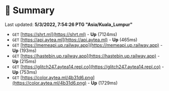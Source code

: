 # 📖 Summary
Last updated: **5/3/2022, 7:54:26 PTG "Asia/Kuala_Lumpur"**

- `GET` [https://shrt.ml](https://shrt.ml) - **Up** (7124ms)
- `GET` [https://api.aytea.ml](https://api.aytea.ml) - **Up** (465ms)
- `GET` [https://memeapi.up.railway.app](https://memeapi.up.railway.app) - **Up** (193ms)
- `GET` [https://hastebin.up.railway.app](https://hastebin.up.railway.app) - **Up** (215ms)
- `GET` [https://glitch247.aytea14.repl.co](https://glitch247.aytea14.repl.co) - **Up** (753ms)
- `GET` [https://color.aytea.ml/4b31d6.png](https://color.aytea.ml/4b31d6.png) - **Up** (1729ms)
